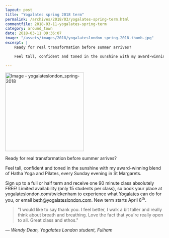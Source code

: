 ```yaml
---
layout: post
title: "Yogalates spring 2018 term"
permalink: /archives/2018/03/yogalates-spring-term.html
commentfile: 2018-03-11-yogalates-spring-term
category: around_town
date: 2018-03-11 09:36:07
image: "/assets/images/2018/yogalateslondon_spring-2018-thumb.jpg"
excerpt: |
    Ready for real transformation before summer arrives?

    Feel tall, confident and toned in the sunshine with my award-winning blend of Hatha Yoga and Pilates, every Sunday evening in St Margarets.

---
```


<a href="/assets/images/2018/yogalateslondon_spring-2018.jpg" title="Click for a larger image"><img src="/assets/images/2018/yogalateslondon_spring-2018-thumb.jpg" width="250" alt="Image - yogalateslondon_spring-2018"  class="photo right"/></a>


Ready for real transformation before summer arrives?

Feel tall, confident and toned in the sunshine with my award-winning blend of Hatha Yoga and Pilates, every Sunday evening in St Margarets.

Sign up to a full or half term and receive one 90 minute class absolutely FREE! Limited availability (only 15 students per class), so book your place at yogalateslondon.com/twickenham to experience what [Yogalates](http://yogalateslondon.com/) can do for you, or email [beth@yogalateslondon.com](:mailto:beth@yogalateslondon.com).  New term starts April 8<sup>th</sup>.

> "I would like to say thank you. I feel better, I walk a bit taller and really think about breath and breathing. Love the fact that you're really open to all. Great class and ethos."

<cite>&mdash; Wendy Dean, Yogalates London student, Fulham</cite>
